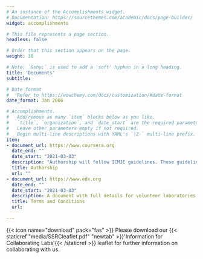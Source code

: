 ```yaml
---
# An instance of the Accomplishments widget.
# Documentation: https://sourcethemes.com/academic/docs/page-builder/
widget: accomplishments

# This file represents a page section.
headless: false

# Order that this section appears on the page.
weight: 30

# Note: `&shy;` is used to add a 'soft' hyphen in a long heading.
title: 'Documents'
subtitle:

# Date format
#   Refer to https://wowchemy.com/docs/customization/#date-format
date_format: Jan 2006

# Accomplishments.
#   Add/remove as many `item` blocks below as you like.
#   `title`, `organization`, and `date_start` are the required parameters.
#   Leave other parameters empty if not required.
#   Begin multi-line descriptions with YAML's `|2-` multi-line prefix.
item:
- document_url: https://www.coursera.org
  date_end: ""
  date_start: "2021-03-03"
  description: "Authorship will follow ICMJE guidelines. These guidelines can be viewed on their website http://www.icmje.org/recommendations/browse/roles-and-responsibilities/defining-the-role-of-authors-and-contributors.html"
  title: Authorship
  url: ""
- document_url: https://www.edx.org
  date_end: ""
  date_start: "2021-03-03"
  description: A document with full details for volunteer laboratories is currently being finalized and will appear here when it is ready.
  title: Terms and Conditions
  url: 
  
---
```


{{< icon name="download" pack="fas" >}} Please download our {{< staticref "media/SSRCleaflet.pdf" "newtab" >}}'Information for Collaborating Labs'{{< /staticref >}} leaflet for further information on collaborating with us. 